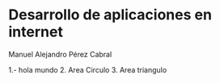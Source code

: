 # Desarrollo de aplicaciones en internet

Manuel Alejandro Pérez Cabral

1.- hola mundo
2. Area Circulo
3. Area triangulo